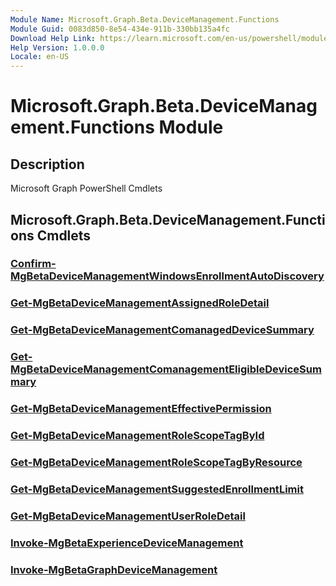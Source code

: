 ```yaml
---
Module Name: Microsoft.Graph.Beta.DeviceManagement.Functions
Module Guid: 0083d850-8e54-434e-911b-330bb135a4fc
Download Help Link: https://learn.microsoft.com/en-us/powershell/module/microsoft.graph.beta.devicemanagement.functions/?view=graph-powershell-beta
Help Version: 1.0.0.0
Locale: en-US
---
```


# Microsoft.Graph.Beta.DeviceManagement.Functions Module
## Description
Microsoft Graph PowerShell Cmdlets

## Microsoft.Graph.Beta.DeviceManagement.Functions Cmdlets
### [Confirm-MgBetaDeviceManagementWindowsEnrollmentAutoDiscovery](Confirm-MgBetaDeviceManagementWindowsEnrollmentAutoDiscovery.md)

### [Get-MgBetaDeviceManagementAssignedRoleDetail](Get-MgBetaDeviceManagementAssignedRoleDetail.md)

### [Get-MgBetaDeviceManagementComanagedDeviceSummary](Get-MgBetaDeviceManagementComanagedDeviceSummary.md)

### [Get-MgBetaDeviceManagementComanagementEligibleDeviceSummary](Get-MgBetaDeviceManagementComanagementEligibleDeviceSummary.md)

### [Get-MgBetaDeviceManagementEffectivePermission](Get-MgBetaDeviceManagementEffectivePermission.md)

### [Get-MgBetaDeviceManagementRoleScopeTagById](Get-MgBetaDeviceManagementRoleScopeTagById.md)

### [Get-MgBetaDeviceManagementRoleScopeTagByResource](Get-MgBetaDeviceManagementRoleScopeTagByResource.md)

### [Get-MgBetaDeviceManagementSuggestedEnrollmentLimit](Get-MgBetaDeviceManagementSuggestedEnrollmentLimit.md)

### [Get-MgBetaDeviceManagementUserRoleDetail](Get-MgBetaDeviceManagementUserRoleDetail.md)

### [Invoke-MgBetaExperienceDeviceManagement](Invoke-MgBetaExperienceDeviceManagement.md)

### [Invoke-MgBetaGraphDeviceManagement](Invoke-MgBetaGraphDeviceManagement.md)




















